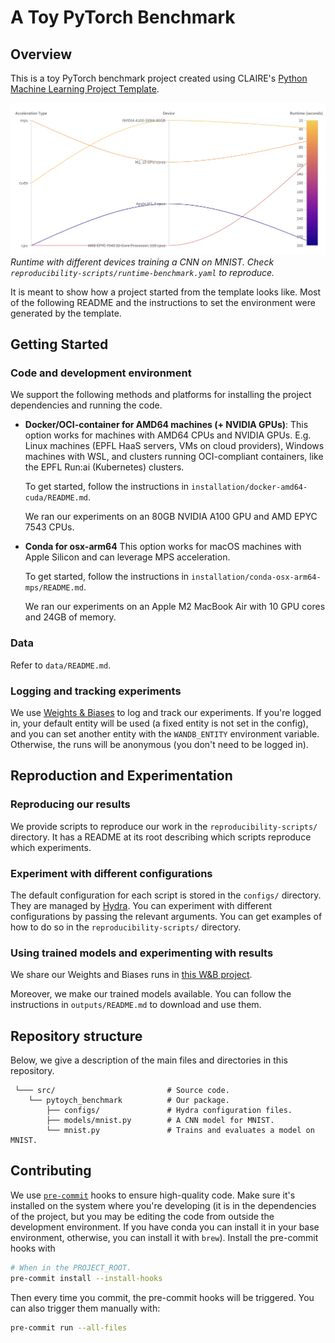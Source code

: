 # A Toy PyTorch Benchmark

## Overview

This is a toy PyTorch benchmark project created using CLAIRE's
[Python Machine Learning Project Template]( https://github.com/CLAIRE-Labo/python-ml-research-template/tree/main).  

![Runtime performance for multiple devices. cuda > mps > cpu](outputs/sweep-results.png "Results")
_Runtime with different devices training a CNN on MNIST. Check `reproducibility-scripts/runtime-benchmark.yaml` to reproduce._  

It is meant to show how a project started from the template looks like.
Most of the following README and the instructions to set the environment were generated by the template.

## Getting Started

### Code and development environment

We support the following methods and platforms for installing the project dependencies and running the code.

- **Docker/OCI-container for AMD64 machines (+ NVIDIA GPUs)**:
  This option works for machines with AMD64 CPUs and NVIDIA GPUs.
  E.g. Linux machines (EPFL HaaS servers, VMs on cloud providers),
  Windows machines with WSL, and clusters running OCI-compliant containers,
  like the EPFL Run:ai (Kubernetes) clusters.

  To get started, follow the instructions in `installation/docker-amd64-cuda/README.md`.

  We ran our experiments on an 80GB NVIDIA A100 GPU and AMD EPYC 7543 CPUs.

- **Conda for osx-arm64**
  This option works for macOS machines with Apple Silicon and can leverage MPS acceleration.

  To get started, follow the instructions in `installation/conda-osx-arm64-mps/README.md`.

  We ran our experiments on an Apple M2 MacBook Air with 10 GPU cores and 24GB of memory.

### Data

Refer to `data/README.md`.

### Logging and tracking experiments

We use [Weights & Biases](https://wandb.ai/site) to log and track our experiments.
If you're logged in, your default entity will be used (a fixed entity is not set in the config),
and you can set another entity with the `WANDB_ENTITY` environment variable.
Otherwise, the runs will be anonymous (you don't need to be logged in).

## Reproduction and Experimentation

### Reproducing our results

We provide scripts to reproduce our work in the `reproducibility-scripts/` directory.
It has a README at its root describing which scripts reproduce which experiments.

### Experiment with different configurations

The default configuration for each script is stored in the `configs/` directory.
They are managed by [Hydra](https://hydra.cc/docs/intro/).
You can experiment with different configurations by passing the relevant arguments.
You can get examples of how to do so in the `reproducibility-scripts/` directory.

### Using trained models and experimenting with results

We share our Weights and Biases runs in [this W&B project](https://wandb.ai/claire-labo/pytoych-benchmark).

Moreover, we make our trained models available.
You can follow the instructions in `outputs/README.md` to download and use them.

## Repository structure

Below, we give a description of the main files and directories in this repository.

```
 └─── src/                         # Source code.
    └── pytoych_benchmark          # Our package.
        ├── configs/               # Hydra configuration files.
        ├── models/mnist.py        # A CNN model for MNIST.
        └── mnist.py               # Trains and evaluates a model on MNIST.
```

## Contributing

We use [`pre-commit`](https://pre-commit.com) hooks to ensure high-quality code.
Make sure it's installed on the system where you're developing
(it is in the dependencies of the project, but you may be editing the code from outside the development environment.
If you have conda you can install it in your base environment, otherwise, you can install it with `brew`).
Install the pre-commit hooks with

```bash
# When in the PROJECT_ROOT.
pre-commit install --install-hooks
```

Then every time you commit, the pre-commit hooks will be triggered.
You can also trigger them manually with:

```bash
pre-commit run --all-files
```
